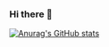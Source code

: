 ### Hi there 👋

<!--
**BirdMachine/birdmachine** is a ✨ _special_ ✨ repository because its `README.md` (this file) appears on your GitHub profile.

Here are some ideas to get you started:

- 🔭 I’m currently working on ...
- 🌱 I’m currently learning ...
- 👯 I’m looking to collaborate on ...
- 🤔 I’m looking for help with ...
- 💬 Ask me about ...
- 📫 How to reach me: ...
- 😄 Pronouns: ...
- ⚡ Fun fact: ...
-->


[![Anurag's GitHub stats](https://github-readme-stats.vercel.app/api?username=birdmachine&count_private=true&show_icons=true&bg_color=60,#00FFD1,#00FF7F,#44FF00)](https://github.com/anuraghazra/github-readme-stats)
